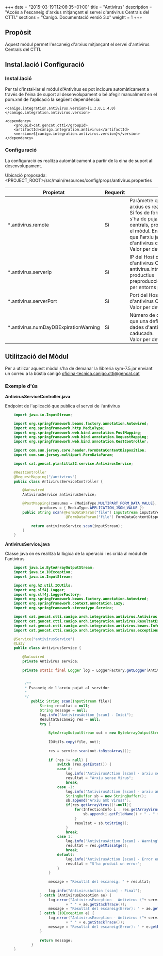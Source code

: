 +++
date        = "2015-03-19T12:06:35+01:00"
title       = "Antivirus"
description = "Accés a l'escaneig d'arxius mitjançant el servei d'antivirus Centrals del CTTI."
sections    = "Canigó. Documentació versió 3.x"
weight      = 1
+++

## Propòsit

Aquest mòdul permet l'escaneig d'arxius mitjançant el servei d'antivirus Centrals del CTTI.

## Instal.lació i Configuració

### Instal.lació

Per tal d'instal-lar el mòdul d'Antivirus es pot incloure automàticament a través de l'eina de suport al desenvolupament o bé afegir manualment en el pom.xml de l'aplicació la següent dependència:

```
<canigo.integration.antivirus.version>[1.3.0,1.4.0)</canigo.integration.antivirus.version>

<dependency>
    <groupId>cat.gencat.ctti</groupId>
    <artifactId>canigo.integration.antivirus</artifactId>
    <version>${canigo.integration.antivirus.version}</version>
</dependency>
```

### Configuració

La configuració es realitza automàticament a partir de la eina de suport al desenvolupament.

Ubicació proposada: <PROJECT_ROOT>/src/main/resources/config/props/antivirus.properties

Propietat                              | Requerit | Descripció
-------------------------------------- | -------- | ----------
*.antivirus.remote                     | Sí       | Paràmetre que indica si l'escaneig dels arxius es realitza de forma remota o no. Si fos de forma remota l'arxiu a escanejar s'ha de pujar abans al servidor d'antivirus centrals, procés que fa automàticament el mòdul. En cas de remote a fals s'enten que l'arxiu ja es troba pujat al servidor d'antivirus centrals. <br>Valor per defecte: true
*.antivirus.serverIp                   | Sí       | IP del Host on es troba el Servidor d'antivirus Centrals.<br>  antivirus.intranet.gencat.cat per entorns productius <br> preproduccio.antivirus.intranet.gencat.cat per entorns preproductius i d'altres
*.antivirus.serverPort                 | Sí       | Port del Host on es troba el Servidor d'antivirus Centrals.<br> Valor per defecte: 1344
*.antivirus.numDayDBExpirationWarning  | Sí       | Número de dies que han de passar per que una definició de virus de la base de dades d'antivirus centrals es consideri caducada. <br>Valor per defecte: 15

## Utilització del Mòdul

Per a utilizar aquest mòdul s'ha de demanar la llibreria sym-7.5.jar enviant un correu a la bústia canigó <oficina-tecnica.canigo.ctti@gencat.cat>

### Exemple d'ús

**AntivirusServiceController.java**

Endpoint de l'aplicació que publica el servei de l'antivirus

```java
	import java.io.InputStream;

	import org.springframework.beans.factory.annotation.Autowired;
	import org.springframework.http.MediaType;
	import org.springframework.web.bind.annotation.PostMapping;
	import org.springframework.web.bind.annotation.RequestMapping;
	import org.springframework.web.bind.annotation.RestController;

	import com.sun.jersey.core.header.FormDataContentDisposition;
	import com.sun.jersey.multipart.FormDataParam;

	import cat.gencat.plantilla32.service.AntivirusService;

	@RestController
	@RequestMapping("/antivirus")
	public class AntivirusServiceController {

		@Autowired
		AntivirusService antivirusService;

		@PostMapping(consumes = {MediaType.MULTIPART_FORM_DATA_VALUE}, 
				produces = { MediaType.APPLICATION_JSON_VALUE })
		public String scan(@FormDataParam("file") InputStream inputStream, 
							@FormDataParam("file") FormDataContentDisposition fileDetail) {
			
			return antivirusService.scan(inputStream);
		}
	}
```

**AntivirusService.java**

Classe java on es realitza la lògica de la operació i es crida al mòdul de l'antivirus

```java
	import java.io.ByteArrayOutputStream;
	import java.io.IOException;
	import java.io.InputStream;

	import org.h2.util.IOUtils;
	import org.slf4j.Logger;
	import org.slf4j.LoggerFactory;
	import org.springframework.beans.factory.annotation.Autowired;
	import org.springframework.context.annotation.Lazy;
	import org.springframework.stereotype.Service;

	import cat.gencat.ctti.canigo.arch.integration.antivirus.Antivirus;
	import cat.gencat.ctti.canigo.arch.integration.antivirus.ResultatEscaneig;
	import cat.gencat.ctti.canigo.arch.integration.antivirus.beans.InfectionInfo;
	import cat.gencat.ctti.canigo.arch.integration.antivirus.exceptions.AntivirusException;

	@Service("antivirusService")
	@Lazy
	public class AntivirusService {

		@Autowired
		private Antivirus service;
		
		private static final Logger log = LoggerFactory.getLogger(AntivirusService.class);


		 /**
		 * Escaneig de l'arxiu pujat al servidor
		 *
		 */
			public String scan(InputStream file){
				String resultat = null;
				String message = null;
				log.info("AntivirusAction [scan] - Inici");
				ResultatEscaneig res = null;
				try {
			
					ByteArrayOutputStream out = new ByteArrayOutputStream();
					
					IOUtils.copy(file, out);
					
					res = service.scan(out.toByteArray());
			
					if (res != null) {
						switch (res.getEstat()) {
						case 0:
							log.info("AntivirusAction [scan] - arxiu sense Virus");
							resultat = "Arxiu sense Virus";
							break;
						case -1:
							log.info("AntivirusAction [scan] - arxiu amb Virus!");
							StringBuffer sb = new StringBuffer();
							sb.append("Arxiu amb Virus!");
							if(res.getArrayVirus()!=null){
								for(InfectionInfo i : res.getArrayVirus()){
									sb.append(i.getFileName() + " - " + i.getViolationName() + "; ");
								}
								resultat = sb.toString();
							}
							break;
						case 1:
							log.info("AntivirusAction [scan] - Warning");
							resultat = res.getMissatge();
							break;
						default:
							log.info("AntivirusAction [scan] - Error en el procés d'escaneig");
							resultat = "S'ha produit un error";
						}
					}
			
					message = "Resultat del escaneig: " + resultat;
			
					log.info("AntivirusAction [scan] - Final");
				} catch (AntivirusException ae) {
					log.error("AntivirusException - Antivirus ("+ service.getClass()+"): " + service
							+ " " + ae.getStackTrace());
					message = "Resultat del escaneig(Error): " + ae.getMessage();
				} catch (IOException e) {
					log.error("AntivirusException - Antivirus ("+ service.getClass()+"): " + service
							+ " " + e.getStackTrace());
					message = "Resultat del escaneig(Error): " + e.getMessage();
				} 
				
				return message;
			}
	}
```
